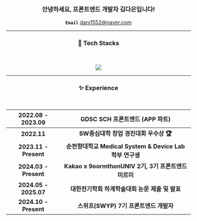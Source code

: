 

<div align="center">
<h3>안녕하세요, 프론트엔드 개발자 김다은입니다! </h3>


**`Email`** dani1552@naver.com
<hr>
<h3>🫧 Tech Stacks </h3>
<br>

<p align="center">
  <a href="https://skillicons.dev">
    <img src="https://skillicons.dev/icons?i=react,flutter,js,css,html,vite" />
  </a>
</p>
<hr><h3>✨ Experience </h3>
<br>
<div align="center">
  
| **2022.08 - 2023.09** | GDSC SCH 프론트엔드 (APP 파트)  |
| :---: | :---: |
| **2022.11** | **SW중심대학 창업 경진대회 우수상 🏆** |
| **2023.11 - Present** | **순천향대학교 Medical System & Device Lab 학부 연구생** |
| **2024.03 - Present** | **Kakao x 9oormthonUNIV 2기, 3기 프론트엔드 미르미** |
| **2024.05 - 2025.07** | **대한전기학회 하계학술대회 논문 제출 및 발표** |
| **2024.10 - Present** | **스위프(SWYP) 7기 프론트엔드 개발자** |

</div>
